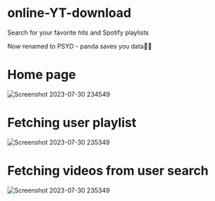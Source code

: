 # online-YT-download
Search for your favorite hits and Spotify playlists

Now renamed to PSYD - panda saves you data🐼🐼

# Home page
![Screenshot 2023-07-30 234549](https://github.com/VictorCodebase/online-YT-download/assets/135356007/a85040d6-039a-4900-9f30-d98b20ea12c2)

# Fetching user playlist
![Screenshot 2023-07-30 235349](https://github.com/VictorCodebase/online-YT-download/assets/135356007/34627cc2-159d-4cb5-931d-b49120d0393a)

# Fetching videos from user search
![Screenshot 2023-07-30 235349](https://github.com/VictorCodebase/online-YT-download/assets/135356007/1b8aabce-5794-4a5d-9bfa-efdbc3b54e5c)
